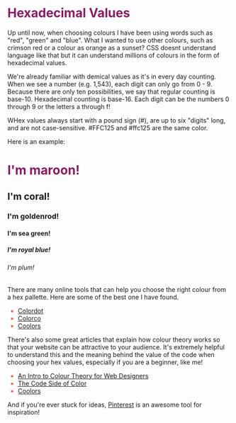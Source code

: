 <html>
  <head>
    <style>
    h1 {
	color: #8B1C62;
}

h2 {
	color: #FF7256;
}

h3 {
	color: #FFC125;
}

h4 {
	color: #54FF9F;
}

h5 {
	color: #530EE8;
}

h6 {
	color: #8B668B;
}
li {
	color: #F85A3E;
}
    </style>
    <title>Hexawhatnow?</title>
  </head>
  <body>
    <h1>Hexadecimal Values</h1>
    <p>Up until now, when choosing colours I have been using words such as "red", "green" and "blue". What I wanted to use other colours, such as crimson red or a colour as orange as a sunset? CSS doesnt understand language like that but it can understand millions of colours in the form of hexadecimal values.</p>
    <p>We're already familiar with demical values as it's in every day counting. When we see a number (e.g. 1,543), each digit can only go from 0 - 9. Because there are only ten possibilities, we say that regular counting is base-10. Hexadecimal counting is base-16. Each digit can be the numbers 0 through 9 or the letters a through f!</p>
    <p>WHex values always start with a pound sign (#), are up to six "digits" long, and are not case-sensitive. #FFC125 and #ffc125 are the same color.</p>
    <p>Here is an example:</p>
    <h1>I'm maroon!</h1>
    <h2>I'm coral!</h2>
    <h3>I'm goldenrod!</h3>
    <h4>I'm sea green!</h4>
    <h5>I'm royal blue!</h5>
    <h6>I'm plum!</h6>
    <p>There are many online tools that can help you choose the right colour from a hex pallette. Here are some of the best one I have found.</p>
    <ul>
    	<li><a href="https://color.hailpixel.com/" target="blank">Colordot</a></li>
	<li><a href="http://www.colourco.de/" target="blank">Colorco</a></li>
	<li><a href="https://coolors.co/493548-4b4e6d-618185-80b192-a1e887" target="blank">Coolors</a></li>
    </ul>
    <p>There's also some great articles that explain how colour theory works so that your website can be attractive to your audience. It's extremely helpful to understand this and the meaning behind the value of the code when choosing your hex values, especially if you are a beginner, like me!</p>
    <ul>
    	<li><a href="https://webdesign.tutsplus.com/articles/an-introduction-to-color-theory-for-web-designers--webdesign-1437" target="blank">An Intro to Colour Theory for Web Designers</a></li>
	<li><a href="https://www.smashingmagazine.com/2012/10/the-code-side-of-color/" target="blank">The Code Side of Color</a></li>
	<li><a href="https://coolors.co/493548-4b4e6d-618185-80b192-a1e887" target="blank">Coolors</a></li>
    </ul>
    <p>And if you're ever stuck for ideas, <a href="https://uk.pinterest.com/explore/hex-color-palette/?lp=true" target="blank">Pinterest</a> is an awesome tool for inspiration!</p>
  </body>
</html>

